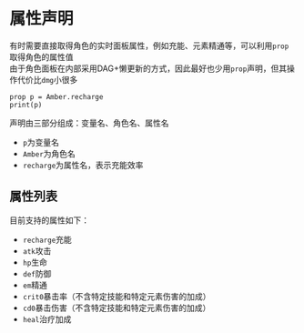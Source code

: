 # 属性声明
有时需要直接取得角色的实时面板属性，例如充能、元素精通等，可以利用`prop`取得角色的属性值  
由于角色面板在内部采用DAG+懒更新的方式，因此最好也少用`prop`声明，但其操作代价比`dmg`小很多

```
prop p = Amber.recharge
print(p)
```

声明由三部分组成：变量名、角色名、属性名
- `p`为变量名
- `Amber`为角色名
- `recharge`为属性名，表示充能效率

## 属性列表
目前支持的属性如下：
- `recharge`充能
- `atk`攻击
- `hp`生命
- `def`防御
- `em`精通
- `crit0`暴击率（不含特定技能和特定元素伤害的加成）
- `cd0`暴击伤害（不含特定技能和特定元素伤害的加成）
- `heal`治疗加成
